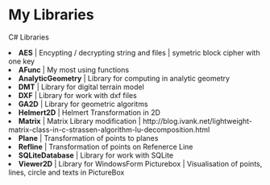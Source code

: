 # My Libraries
C# Libraries<br />
<li ><b>AES</b> | Encypting / decrypting string and files | symetric block cipher with one key</li>
<li ><b>AFunc</b> | My most using functions</li>
<li ><b>AnalyticGeometry</b> | Library for computing in analytic geometry</li>
<li ><b>DMT</b> | Library for digital terrain model</li>
<li ><b>DXF</b> | Library for work with dxf files</li>
<li ><b>GA2D</b> | Library for geometric algoritms</li>
<li ><b>Helmert2D</b> | Helmert Transformation in 2D</li>
<li ><b>Matrix</b> | Matrix Library modification | <a>http://blog.ivank.net/lightweight-matrix-class-in-c-strassen-algorithm-lu-decomposition.html</a></li>
<li ><b>Plane</b> | Transformation of points to planes</li>
<li ><b>Refline</b> | Transformation of points on Refenerce Line</li>
<li ><b>SQLiteDatabase</b> | Library for work with SQLite</li>
<li ><b>Viewer2D</b> | Library for WindowsForm Picturebox | Visualisation of points, lines, circle and texts in PictureBox</li>
